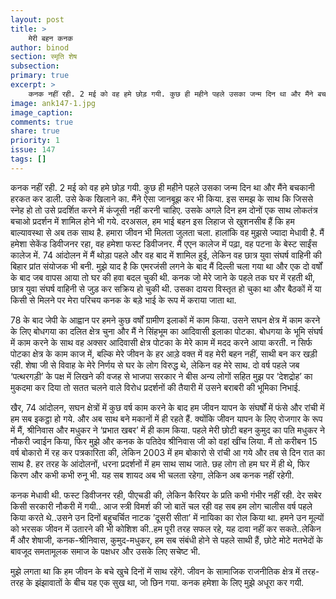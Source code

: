 ```yaml
---
layout: post
title: >
    मेरी बहन कनक
author: binod
section: स्मृति शेष
subsection:
primary: true
excerpt: >
    कनक नहीं रही. 2 मई को वह हमे छोड़ गयी. कुछ ही महीने पहले उसका जन्म दिन था और मैंने बचकानी हरकत कर डाली. उसे केक खिलाने का. 
image: ank147-1.jpg
image_caption: 
comments: true
share: true
priority: 1
issue: 147
tags: []
---
```


कनक नहीं रही. 2 मई को वह हमे छोड़ गयी. कुछ ही महीने पहले उसका जन्म दिन था और मैंने बचकानी हरकत कर डाली. उसे केक खिलाने का. मैंने ऐसा जानबूझ कर भी किया. इस समझ के साथ कि जिससे स्नेह हो तो उसे प्रदर्शित करने में कंजूसी नहीं करनी चाहिए. उसके अगले दिन हम दोनों एक साथ लोकतंत्र बचाओ प्रदर्शन में शामिल होने भी गये.
दरअसल, हम भाई बहन इस लिहाज से खुशनसीब हैं कि हम बाल्यावस्था से अब तक साथ है. हमारा जीवन भी मिलता जुलता चला. हालांकि वह मुझसे ज्यादा मेधावी है. मैं हमेशा सेकेंड डिवीजनर रहा, वह हमेशा फस्ट डिवीजनर. मैं एएन कालेज में पढ़ा, वह पटना के बेस्ट साईंस कालेज में. 74 आंदोलन में मैं थोड़ा पहले और वह बाद में शामिल हुई, लेकिन वह छात्र युवा संघर्ष वाहिनी की बिहार प्रांत संयोजक भी बनी. मुझे याद है कि एमरजंसी लगने के बाद मैं दिल्ली चला गया था और एक दो वर्षों के बाद जब वापस आया तो घर की हवा बदल चुकी थी. कनक जो मेरे जाने के पहले तक घर में रहती थी, छात्र युवा संघर्ष वाहिनी से जुड़ कर सक्रिय हो चुकी थी. उसका दायरा विस्तृत हो चुका था और बैठकों में या किसी से मिलने पर मेरा परिचय कनक के बड़े भाई के रूप में कराया जाता था.

78 के बाद जेपी के आह्वान पर हमने कुछ वर्षों ग्रामीण इलाकों में काम किया. उसने सघन क्षेत्र में काम करने के लिए बोधगया का दलित क्षेत्र चुना और मैं ने सिंहभूम का आदिवासी इलाका पोटका. बोधगया के भूमि संघर्ष में काम करने के साथ वह अक्सर आदिवासी क्षेत्र पोटका के मेरे काम में मदद करने आया करती. न सिर्फ पोटका क्षेत्र के काम काज में, बल्कि मेरे जीवन के हर आड़े वक्त में वह मेरी बहन नहीं, साथी बन कर खड़ी रही. शेषा जी से विवाह के मेरे निर्णय से घर के लोग विरुद्ध थे, लेकिन वह मेरे साथ. दो वर्ष पहले जब ‘पत्थरगड़ी’ के पक्ष में लिखने की वजह से भाजपा सरकार ने बीस अन्य लोगों सहित मुझ पर ‘देशद्रोह’ का मुकदमा कर दिया तो सतत चलने वाले विरोध प्रदर्शनों की तैयारी में उसने बराबरी की भूमिका निभाई.

खैर, 74 आंदोलन, सघन क्षेत्रों में कुछ वर्ष काम करने के बाद हम जीवन यापन के संघर्षों में फंसे और रांची में हम सब इकट्ठा हो गये. और अब साथ बने मकानों में ही रहते हैं. क्योंकि जीवन यापन के लिए रोजगार के रूप में मैं, श्रीनिवास और मधुकर ने ‘प्रभात खबर’ में ही काम किया. पहले मेरी छोटी बहन कुमुद का पति मधुकर ने नौकरी ज्वाईन किया, फिर मुझे और कनक के पतिदेव श्रीनिवास जी को वहां खींच लिया. मैं तो करीबन 15 वर्ष बोकारो में रह कर पत्रकारिता की, लेकिन 2003 में हम बोकारो से रांची आ गये और तब से दिन रात का साथ है. हर तरह के आंदोलनों, धरना प्रदर्शनों में हम साथ साथ जाते. छह लोग तो हम घर में ही थे, फिर किरण और कभी कभी रुनू भी. यह सब शायद अब भी चलता रहेगा, लेकिन अब कनक नहीं रहेगी.

कनक मेधावी थी. फस्ट डिवीजनर रही, पीएचडी की, लेकिन कैरियर के प्रति कभी गंभीर नहीं रही. देर सबेर किसी सरकारी नौकरी में गयी.. आज स्त्री विमर्श की जो बातें चल रही वह सब हम लोग चालीस वर्ष पहले किया करते थे..उसने उन दिनों बहुचर्चित नाटक ’दूसरी सीता’ में नायिका का रोल किया था. हमने उन मूल्यों को भरसक जीवन में उतारने की भी कोशिश की..हम पूरी तरह सफल रहे, यह दावा नहीं कर सकते..लेकिन मैं और शेषाजी, कनक-श्रीनिवास, कुमुद-मधुकर, हम सब संबंधी होने से पहले साथी हैं, छोटे मोटे मतभेदों के बावजूद समतामूलक समाज के पक्षधर और उसके लिए सचेष्ट भी.

मुझे लगता था कि हम जीवन के बचे खुचे दिनों में साथ रहेंगे. जीवन के सामाजिक राजनीतिक क्षेत्र में तरह-तरह के झंझावातों के बीच यह एक सुख था, जो छिन गया. कनक हमेशा के लिए मुझे अधूरा कर गयी.